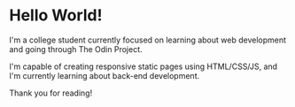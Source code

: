# Hello World!

I'm a college student currently focused on learning about web development and going through The Odin Project.

I'm capable of creating responsive static pages using HTML/CSS/JS, and I'm currently learning about back-end development.

Thank you for reading!
